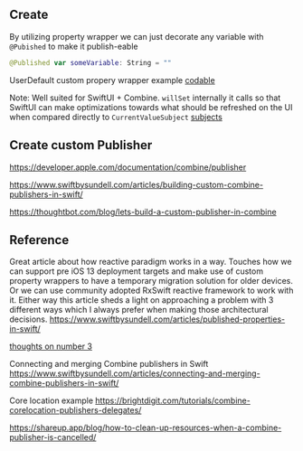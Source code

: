 

## Create

By utilizing property wrapper we can just decorate any variable with `@Pubished` to make it publish-eable

```swift
@Published var someVariable: String = ""
```

UserDefault custom propery wrapper example [codable](codable.md)

Note:
Well suited for SwiftUI + Combine.
`willSet` internally it calls so that SwiftUI can make optimizations towards what should be refreshed on the UI when compared directly to `CurrentValueSubject` [subjects](subjects.md)

## Create custom Publisher

https://developer.apple.com/documentation/combine/publisher



https://www.swiftbysundell.com/articles/building-custom-combine-publishers-in-swift/

https://thoughtbot.com/blog/lets-build-a-custom-publisher-in-combine


## Reference

Great article about how reactive paradigm works in a way. Touches how we can support pre iOS 13 deployment targets and make use of custom property wrappers to have a temporary migration solution for older devices. Or we can use community adopted RxSwift reactive framework to work with it. Either way this article sheds a light on approaching a problem with 3 different ways which I always prefer when making those architectural decisions.
https://www.swiftbysundell.com/articles/published-properties-in-swift/ 

[thoughts on number 3](ReadME_thoughts.md)


Connecting and merging Combine publishers in Swift
https://www.swiftbysundell.com/articles/connecting-and-merging-combine-publishers-in-swift/


Core location example 
https://brightdigit.com/tutorials/combine-corelocation-publishers-delegates/

https://shareup.app/blog/how-to-clean-up-resources-when-a-combine-publisher-is-cancelled/